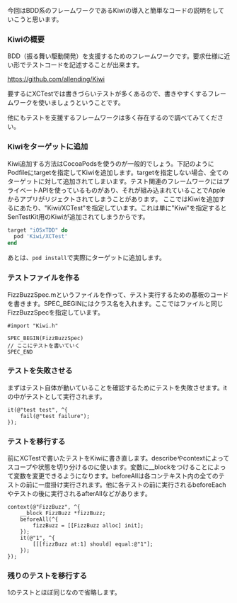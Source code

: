 今回はBDD系のフレームワークであるKiwiの導入と簡単なコードの説明をしていこうと思います。

### Kiwiの概要

BDD（振る舞い駆動開発）を支援するためのフレームワークです。要求仕様に近い形でテストコードを記述することが出来ます。

https://github.com/allending/Kiwi

要するにXCTestでは書きづらいテストが多くあるので、書きやすくするフレームワークを使いましょうということです。

他にもテストを支援するフレームワークは多く存在するので調べてみてください。

### Kiwiをターゲットに追加

Kiwi追加する方法はCocoaPodsを使うのが一般的でしょう。下記のようにPodfileにtargetを指定してKiwiを追加します。targetを指定しない場合、全てのターゲットに対して追加されてしまいます。テスト関連のフレームワークにはプライベートAPIを使っているものがあり、それが組み込まれていることでAppleからアプリがリジェクトされてしまうことがあります。
ここではKiwiを追加するにあたり、"Kiwi/XCTest"を指定しています。これは単に"Kiwi"を指定するとSenTestKit用のKiwiが追加されてしまうからです。

``` ruby
target "iOSxTDD" do
  pod 'Kiwi/XCTest'
end
```

あとは、`pod install`で実際にターゲットに追加します。

### テストファイルを作る

FizzBuzzSpec.mというファイルを作って、テスト実行するための基板のコードを書きます。SPEC_BEGINにはクラス名を入れます。ここではファイルと同じFizzBuzzSpecを指定しています。

```
#import "Kiwi.h"

SPEC_BEGIN(FizzBuzzSpec)
// ここにテストを書いていく
SPEC_END
```
### テストを失敗させる

まずはテスト自体が動いていることを確認するためにテストを失敗させます。itの中がテストとして実行されます。

```
it(@"test test", ^{
    fail(@"test failure");
});
```

### テストを移行する

前にXCTestで書いたテストをKiwiに書き直します。describeやcontextによってスコープや状態を切り分けるのに使います。変数に__blockをつけることによって変数を変更できるようになります。beforeAllは各コンテキスト内の全てのテストの前に一度掛け実行されます。他に各テストの前に実行されるbeforeEachやテストの後に実行されるafterAllなどがあります。

```
context(@"FizzBuzz", ^{
    __block FizzBuzz *fizzBuzz;
    beforeAll(^{
        fizzBuzz = [[FizzBuzz alloc] init];
    });
    it(@"1", ^{
        [[[fizzBuzz at:1] should] equal:@"1"];
    });
});
```

### 残りのテストを移行する

1のテストとほぼ同じなので省略します。
